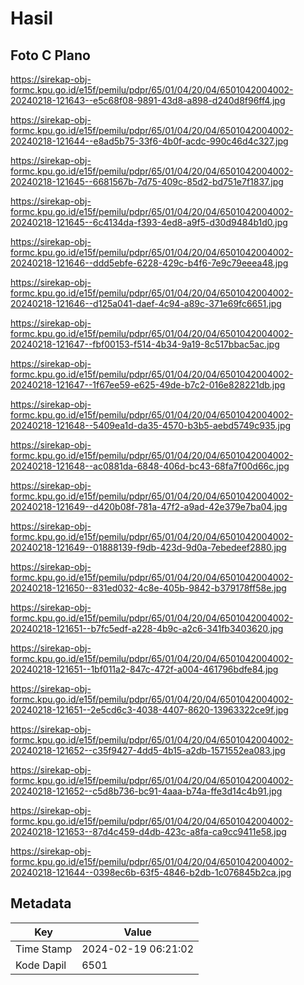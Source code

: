 # Hasil

## Foto C Plano

https://sirekap-obj-formc.kpu.go.id/e15f/pemilu/pdpr/65/01/04/20/04/6501042004002-20240218-121643--e5c68f08-9891-43d8-a898-d240d8f96ff4.jpg

https://sirekap-obj-formc.kpu.go.id/e15f/pemilu/pdpr/65/01/04/20/04/6501042004002-20240218-121644--e8ad5b75-33f6-4b0f-acdc-990c46d4c327.jpg

https://sirekap-obj-formc.kpu.go.id/e15f/pemilu/pdpr/65/01/04/20/04/6501042004002-20240218-121645--6681567b-7d75-409c-85d2-bd751e7f1837.jpg

https://sirekap-obj-formc.kpu.go.id/e15f/pemilu/pdpr/65/01/04/20/04/6501042004002-20240218-121645--6c4134da-f393-4ed8-a9f5-d30d9484b1d0.jpg

https://sirekap-obj-formc.kpu.go.id/e15f/pemilu/pdpr/65/01/04/20/04/6501042004002-20240218-121646--ddd5ebfe-6228-429c-b4f6-7e9c79eeea48.jpg

https://sirekap-obj-formc.kpu.go.id/e15f/pemilu/pdpr/65/01/04/20/04/6501042004002-20240218-121646--d125a041-daef-4c94-a89c-371e69fc6651.jpg

https://sirekap-obj-formc.kpu.go.id/e15f/pemilu/pdpr/65/01/04/20/04/6501042004002-20240218-121647--fbf00153-f514-4b34-9a19-8c517bbac5ac.jpg

https://sirekap-obj-formc.kpu.go.id/e15f/pemilu/pdpr/65/01/04/20/04/6501042004002-20240218-121647--1f67ee59-e625-49de-b7c2-016e828221db.jpg

https://sirekap-obj-formc.kpu.go.id/e15f/pemilu/pdpr/65/01/04/20/04/6501042004002-20240218-121648--5409ea1d-da35-4570-b3b5-aebd5749c935.jpg

https://sirekap-obj-formc.kpu.go.id/e15f/pemilu/pdpr/65/01/04/20/04/6501042004002-20240218-121648--ac0881da-6848-406d-bc43-68fa7f00d66c.jpg

https://sirekap-obj-formc.kpu.go.id/e15f/pemilu/pdpr/65/01/04/20/04/6501042004002-20240218-121649--d420b08f-781a-47f2-a9ad-42e379e7ba04.jpg

https://sirekap-obj-formc.kpu.go.id/e15f/pemilu/pdpr/65/01/04/20/04/6501042004002-20240218-121649--01888139-f9db-423d-9d0a-7ebedeef2880.jpg

https://sirekap-obj-formc.kpu.go.id/e15f/pemilu/pdpr/65/01/04/20/04/6501042004002-20240218-121650--831ed032-4c8e-405b-9842-b379178ff58e.jpg

https://sirekap-obj-formc.kpu.go.id/e15f/pemilu/pdpr/65/01/04/20/04/6501042004002-20240218-121651--b7fc5edf-a228-4b9c-a2c6-341fb3403620.jpg

https://sirekap-obj-formc.kpu.go.id/e15f/pemilu/pdpr/65/01/04/20/04/6501042004002-20240218-121651--1bf011a2-847c-472f-a004-461796bdfe84.jpg

https://sirekap-obj-formc.kpu.go.id/e15f/pemilu/pdpr/65/01/04/20/04/6501042004002-20240218-121651--2e5cd6c3-4038-4407-8620-13963322ce9f.jpg

https://sirekap-obj-formc.kpu.go.id/e15f/pemilu/pdpr/65/01/04/20/04/6501042004002-20240218-121652--c35f9427-4dd5-4b15-a2db-1571552ea083.jpg

https://sirekap-obj-formc.kpu.go.id/e15f/pemilu/pdpr/65/01/04/20/04/6501042004002-20240218-121652--c5d8b736-bc91-4aaa-b74a-ffe3d14c4b91.jpg

https://sirekap-obj-formc.kpu.go.id/e15f/pemilu/pdpr/65/01/04/20/04/6501042004002-20240218-121653--87d4c459-d4db-423c-a8fa-ca9cc9411e58.jpg

https://sirekap-obj-formc.kpu.go.id/e15f/pemilu/pdpr/65/01/04/20/04/6501042004002-20240218-121644--0398ec6b-63f5-4846-b2db-1c076845b2ca.jpg


## Metadata

| Key        | Value               |
| ---------- | ------------------- |
| Time Stamp | 2024-02-19 06:21:02 |
| Kode Dapil | 6501                |



